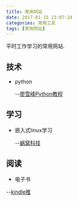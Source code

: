 ```yaml
---
title: 常用网站
date: 2017-01-15 23:07:24
categories: 常用工具
tags: [常用网站]
---
```



平时工作学习的常用网站.

<!--more-->

## 技术

* python

	--[廖雪峰Python教程](http://www.liaoxuefeng.com/wiki/0014316089557264a6b348958f449949df42a6d3a2e542c000/)

## 学习

* 嵌入式linux学习

	--[蜗窝科技](http://www.wowotech.net/)

## 阅读

* 电子书

 --[kindle推](http://www.kindlepush.com/main)
